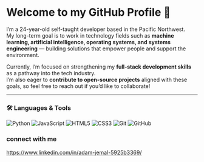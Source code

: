 # Welcome to my GitHub Profile 👋

I’m a 24-year-old self-taught developer based in the Pacific Northwest.  
My long-term goal is to work in technology fields such as **machine learning, artificial intelligence, operating systems, and systems engineering** — building solutions that empower people and support the environment.  

Currently, I’m focused on strengthening my **full-stack development skills** as a pathway into the tech industry.  
I’m also eager to **contribute to open-source projects** aligned with these goals, so feel free to reach out if you’d like to collaborate!  

---

### 🛠️ Languages & Tools
![Python](https://img.shields.io/badge/Python-3776AB?style=for-the-badge&logo=python&logoColor=white)
![JavaScript](https://img.shields.io/badge/JavaScript-F7DF1E?style=for-the-badge&logo=javascript&logoColor=black)
![HTML5](https://img.shields.io/badge/HTML5-E34F26?style=for-the-badge&logo=html5&logoColor=white)
![CSS3](https://img.shields.io/badge/CSS3-1572B6?style=for-the-badge&logo=css3&logoColor=white)
![Git](https://img.shields.io/badge/Git-F05032?style=for-the-badge&logo=git&logoColor=white)
![GitHub](https://img.shields.io/badge/GitHub-181717?style=for-the-badge&logo=github&logoColor=white)

### connect with me
https://www.linkedin.com/in/adam-jemal-5925b3369/
